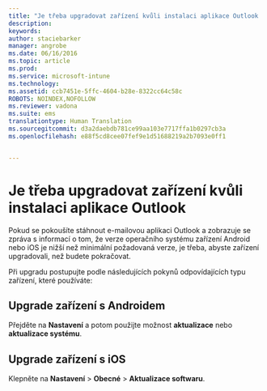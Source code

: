 ```yaml
---
title: "Je třeba upgradovat zařízení kvůli instalaci aplikace Outlook | Microsoft Intune"
description: 
keywords: 
author: staciebarker
manager: angrobe
ms.date: 06/16/2016
ms.topic: article
ms.prod: 
ms.service: microsoft-intune
ms.technology: 
ms.assetid: ccb7451e-5ffc-4604-b28e-8322cc64c58c
ROBOTS: NOINDEX,NOFOLLOW
ms.reviewer: vadona
ms.suite: ems
translationtype: Human Translation
ms.sourcegitcommit: d3a2daebdb781ce99aa103e7717ffa1b0297cb3a
ms.openlocfilehash: e88f5cd8cee07fef9e1d51688219a2b7093e0ff1


---
```


# Je třeba upgradovat zařízení kvůli instalaci aplikace Outlook

Pokud se pokoušíte stáhnout e-mailovou aplikaci Outlook a zobrazuje se zpráva s informací o tom, že verze operačního systému zařízení Android nebo iOS je nižší než minimální požadovaná verze, je třeba, abyste zařízení upgradovali, než budete pokračovat.

Při upgradu postupujte podle následujících pokynů odpovídajících typu zařízení, které používáte:

## Upgrade zařízení s Androidem
Přejděte na **Nastavení** a potom použijte možnost **aktualizace** nebo **aktualizace systému**.

## Upgrade zařízení s iOS
Klepněte na **Nastavení** &gt; **Obecné** &gt; **Aktualizace softwaru**.



<!--HONumber=Aug16_HO4-->


